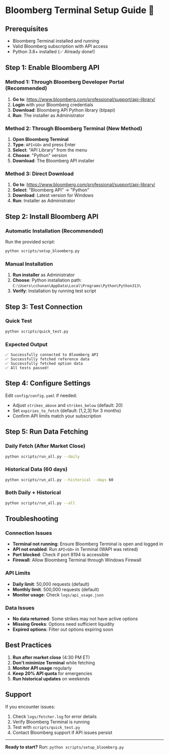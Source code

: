 # Bloomberg Terminal Setup Guide 🏦

## Prerequisites
- Bloomberg Terminal installed and running
- Valid Bloomberg subscription with API access
- Python 3.8+ installed (✅ Already done!)

## Step 1: Enable Bloomberg API

### Method 1: Through Bloomberg Developer Portal (Recommended)
1. **Go to**: https://www.bloomberg.com/professional/support/api-library/
2. **Login** with your Bloomberg credentials
3. **Download**: Bloomberg API Python library (blpapi)
4. **Run**: The installer as Administrator

### Method 2: Through Bloomberg Terminal (New Method)
1. **Open Bloomberg Terminal**
2. **Type**: `API<GO>` and press Enter
3. **Select**: "API Library" from the menu
4. **Choose**: "Python" version
5. **Download**: The Bloomberg API installer

### Method 3: Direct Download
1. **Go to**: https://www.bloomberg.com/professional/support/api-library/
2. **Select**: "Bloomberg API" → "Python"
3. **Download**: Latest version for Windows
4. **Run**: Installer as Administrator

## Step 2: Install Bloomberg API

### Automatic Installation (Recommended)
Run the provided script:
```bash
python scripts/setup_bloomberg.py
```

### Manual Installation
1. **Run installer** as Administrator
2. **Choose**: Python installation path: `C:\Users\cchunan\AppData\Local\Programs\Python\Python313\`
3. **Verify**: Installation by running test script

## Step 3: Test Connection

### Quick Test
```bash
python scripts/quick_test.py
```

### Expected Output
```
✅ Successfully connected to Bloomberg API
✅ Successfully fetched reference data
✅ Successfully fetched option data
✅ All tests passed!
```

## Step 4: Configure Settings

Edit `config/config.yaml` if needed:
- Adjust `strikes_above` and `strikes_below` (default: 20)
- Set `expiries_to_fetch` (default: [1,2,3] for 3 months)
- Confirm API limits match your subscription

## Step 5: Run Data Fetching

### Daily Fetch (After Market Close)
```bash
python scripts/run_all.py --daily
```

### Historical Data (60 days)
```bash
python scripts/run_all.py --historical --days 60
```

### Both Daily + Historical
```bash
python scripts/run_all.py --all
```

## Troubleshooting

### Connection Issues
- **Terminal not running**: Ensure Bloomberg Terminal is open and logged in
- **API not enabled**: Run `API<GO>` in Terminal (WAPI was retired)
- **Port blocked**: Check if port 8194 is accessible
- **Firewall**: Allow Bloomberg Terminal through Windows Firewall

### API Limits
- **Daily limit**: 50,000 requests (default)
- **Monthly limit**: 500,000 requests (default)
- **Monitor usage**: Check `logs/api_usage.json`

### Data Issues
- **No data returned**: Some strikes may not have active options
- **Missing Greeks**: Options need sufficient liquidity
- **Expired options**: Filter out options expiring soon

## Best Practices

1. **Run after market close** (4:30 PM ET)
2. **Don't minimize Terminal** while fetching
3. **Monitor API usage** regularly
4. **Keep 20% API quota** for emergencies
5. **Run historical updates** on weekends

## Support

If you encounter issues:
1. Check `logs/fetcher.log` for error details
2. Verify Bloomberg Terminal is running
3. Test with `scripts/quick_test.py`
4. Contact Bloomberg support if API issues persist

---
**Ready to start?** Run: `python scripts/setup_bloomberg.py`

